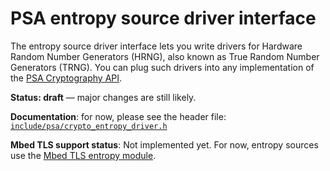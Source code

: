 # PSA entropy source driver interface

The entropy source driver interface lets you write drivers for Hardware Random Number Generators (HRNG), also known as True Random Number Generators (TRNG).
You can plug such drivers into any implementation of the [PSA Cryptography API](../#application-programming-interface).

**Status: draft** — major changes are still likely.

**Documentation**: for now, please see the header file:
[`include/psa/crypto_entropy_driver.h`](https://github.com/ARMmbed/mbedtls/blob/development/include/psa/crypto_entropy_driver.h)

**Mbed TLS support status**: Not implemented yet. For now, entropy sources use the [Mbed TLS entropy module](https://tls.mbed.org/kb/how-to/add-entropy-sources-to-entropy-pool).
